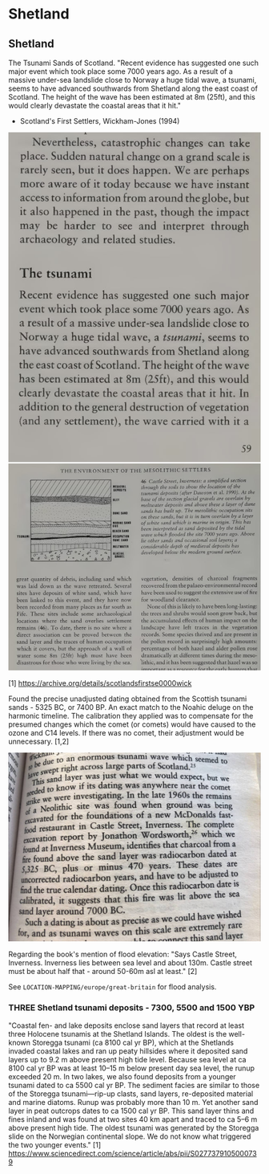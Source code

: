 # Shetland

## Shetland

The Tsunami Sands of Scotland. "Recent evidence has suggested one such major event which took place some 7000 years ago. As a result of a massive under-sea landslide close to Norway a huge tidal wave, a tsunami, seems to have advanced southwards from Shetland along the east coast of Scotland. The height of the wave has been estimated at 8m (25ft), and this would clearly devastate the coastal areas that it hit."
- Scotland's First Settlers, Wickham-Jones (1994)

![](img/shetland1.jpg)
![](img/shetland2.jpg)

[1] https://archive.org/details/scotlandsfirstse0000wick

Found the precise unadjusted dating obtained from the Scottish tsunami sands - 5325 BC, or 7400 BP.  An exact match to the Noahic deluge on the harmonic timeline. The calibration they applied was to compensate for the presumed changes which the comet (or comets) would have caused to the ozone and C14 levels. If there was no comet, their adjustment would be unnecessary. [1,2]

![](img/shetland3.jpg)

Regarding the book's mention of flood elevation: "Says Castle Street, Inverness. Inverness lies between sea level and about 130m. Castle street must be about half that - around 50-60m asl at least." [2]

See `LOCATION-MAPPING/europe/great-britain` for flood analysis.

### THREE Shetland tsunami deposits - 7300, 5500 and 1500 YBP

"Coastal fen- and lake deposits enclose sand layers that record at least three Holocene tsunamis at the Shetland Islands. The oldest is the well-known Storegga tsunami (ca 8100 cal yr BP), which at the Shetlands invaded coastal lakes and ran up peaty hillsides where it deposited sand layers up to 9.2 m above present high tide level. Because sea level at ca 8100 cal yr BP was at least 10–15 m below present day sea level, the runup exceeded 20 m. In two lakes, we also found deposits from a younger tsunami dated to ca 5500 cal yr BP. The sediment facies are similar to those of the Storegga tsunami—rip-up clasts, sand layers, re-deposited material and marine diatoms. Runup was probably more than 10 m. Yet another sand layer in peat outcrops dates to ca 1500 cal yr BP. This sand layer thins and fines inland and was found at two sites 40 km apart and traced to ca 5–6 m above present high tide. The oldest tsunami was generated by the Storegga slide on the Norwegian continental slope. We do not know what triggered the two younger events."
[1] https://www.sciencedirect.com/science/article/abs/pii/S0277379105000739
